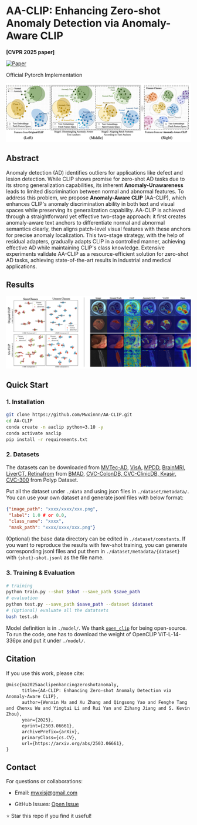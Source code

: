 # AA-CLIP: Enhancing Zero-shot Anomaly Detection via Anomaly-Aware CLIP
 **[CVPR 2025 paper]**

[![Paper](https://img.shields.io/badge/CVPR-Paper-red)](https://arxiv.org/pdf/2503.06661) 
<!-- [![Project Page](https://img.shields.io/badge/Project-Page-blue)](https://your-project-page.com) 
[![GitHub Stars](https://img.shields.io/github/stars/yourusername/repo?style=social)](https://github.com/yourusername/repo)   -->
 Official Pytorch Implementation

![](pic/teaser.png)

## Abstract
Anomaly detection (AD) identifies outliers for applications like defect and lesion detection. While CLIP shows promise for zero-shot AD tasks due to its strong generalization capabilities, its inherent **Anomaly-Unawareness** leads to limited discrimination between normal and abnormal features. To address this problem, we propose **Anomaly-Aware CLIP** (AA-CLIP), which enhances CLIP's anomaly discrimination ability in both text and visual spaces while preserving its generalization capability. AA-CLIP is achieved through a straightforward yet effective two-stage approach: it first creates anomaly-aware text anchors to differentiate normal and abnormal semantics clearly, then aligns patch-level visual features with these anchors for precise anomaly localization. This two-stage strategy, with the help of residual adapters, gradually adapts CLIP in a controlled manner, achieving effective AD while maintaining CLIP's class knowledge. Extensive experiments validate AA-CLIP as a resource-efficient solution for zero-shot AD tasks, achieving state-of-the-art results in industrial and medical applications. 

## Results
![](pic/results.png)

## Quick Start 
### 1. Installation  
```bash
git clone https://github.com/Mwxinnn/AA-CLIP.git
cd AA-CLIP
conda create -n aaclip python=3.10 -y  
conda activate aaclip  
pip install -r requirements.txt  
```
### 2. Datasets
The datasets can be downloaded from [MVTec-AD](https://www.mvtec.com/company/research/datasets/mvtec-ad/), [VisA](https://github.com/amazon-science/spot-diff), [MPDD](https://github.com/stepanje/MPDD), [BrainMRI, LiverCT, Retinafrom](https://drive.google.com/drive/folders/1La5H_3tqWioPmGN04DM1vdl3rbcBez62?usp=sharing) from [BMAD](https://github.com/DorisBao/BMAD), [CVC-ColonDB, CVC-ClinicDB, Kvasir, CVC-300](https://figshare.com/articles/figure/Polyp_DataSet_zip/21221579) from Polyp Dataset.

Put all the dataset under ``./data`` and using json files in ``./dataset/metadata/``. You can use your own dataset and generate jsonl files with below format:
```json
{"image_path": "xxxx/xxxx/xxx.png", 
 "label": 1.0 # or 0.0, 
 "class_name": "xxxx", 
 "mask_path": "xxxx/xxxx/xxx.png"}
```

(Optional) the base data directory can be edited in ``./dataset/constants``. If you want to reproduce the results with few-shot training, you can generate corresponding jsonl files and put them in ``./dataset/metadata/{dataset}`` with ``{shot}-shot.jsonl`` as the file name.

### 3. Training & Evaluation
```bash
# training
python train.py --shot $shot --save_path $save_path
# evaluation
python test.py --save_path $save_path --dataset $dataset
# (Optional) evaluate all the datatsets
bash test.sh
```
Model definition is in ``./model/``. We thank [```open_clip```](https://github.com/mlfoundations/open_clip.git) for being open-source. To run the code, one has to download the weight of OpenCLIP ViT-L-14-336px and put it under ```./model/```.

## Citation
If you use this work, please cite:
```
@misc{ma2025aaclipenhancingzeroshotanomaly,
      title={AA-CLIP: Enhancing Zero-shot Anomaly Detection via Anomaly-Aware CLIP}, 
      author={Wenxin Ma and Xu Zhang and Qingsong Yao and Fenghe Tang and Chenxu Wu and Yingtai Li and Rui Yan and Zihang Jiang and S. Kevin Zhou},
      year={2025},
      eprint={2503.06661},
      archivePrefix={arXiv},
      primaryClass={cs.CV},
      url={https://arxiv.org/abs/2503.06661}, 
}
```

## Contact
For questions or collaborations:

- Email: mwxisj@gmail.com

- GitHub Issues: [Open Issue](https://github.com/Mwxinnn/AA-CLIP/issues)

⭐ Star this repo if you find it useful!